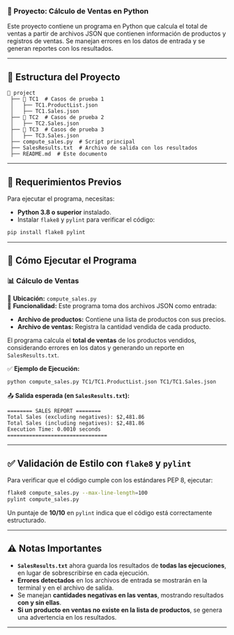 
### **📌 Proyecto: Cálculo de Ventas en Python**

Este proyecto contiene un programa en Python que calcula el total de ventas a partir de archivos JSON que contienen información de productos y registros de ventas. Se manejan errores en los datos de entrada y se generan reportes con los resultados.

---

## **📂 Estructura del Proyecto**
```
📂 project
 ├── 📂 TC1  # Casos de prueba 1
 │   ├── TC1.ProductList.json
 │   ├── TC1.Sales.json
 ├── 📂 TC2  # Casos de prueba 2
 │   ├── TC2.Sales.json
 ├── 📂 TC3  # Casos de prueba 3
 │   ├── TC3.Sales.json
 ├── compute_sales.py  # Script principal
 ├── SalesResults.txt  # Archivo de salida con los resultados
 ├── README.md  # Este documento
```

---

## **🔹 Requerimientos Previos**
Para ejecutar el programa, necesitas:
- **Python 3.8 o superior** instalado.
- Instalar `flake8` y `pylint` para verificar el código:

```sh
pip install flake8 pylint
```

---

## **🚀 Cómo Ejecutar el Programa**
### **📊 Cálculo de Ventas**
📍 **Ubicación:** `compute_sales.py`  
🔹 **Funcionalidad:**
Este programa toma dos archivos JSON como entrada:
- **Archivo de productos:** Contiene una lista de productos con sus precios.
- **Archivo de ventas:** Registra la cantidad vendida de cada producto.

El programa calcula el **total de ventas** de los productos vendidos, considerando errores en los datos y generando un reporte en `SalesResults.txt`.

✅ **Ejemplo de Ejecución:**
```sh
python compute_sales.py TC1/TC1.ProductList.json TC1/TC1.Sales.json
```

📤 **Salida esperada (en `SalesResults.txt`):**
```
======== SALES REPORT ========
Total Sales (excluding negatives): $2,481.86
Total Sales (including negatives): $2,481.86
Execution Time: 0.0010 seconds
================================
```
---

## **✅ Validación de Estilo con `flake8` y `pylint`**
Para verificar que el código cumple con los estándares PEP 8, ejecutar:

```sh
flake8 compute_sales.py --max-line-length=100
pylint compute_sales.py
```

Un puntaje de **10/10** en `pylint` indica que el código está correctamente estructurado.

---

## **⚠ Notas Importantes**
- **`SalesResults.txt`** ahora guarda los resultados de **todas las ejecuciones**, en lugar de sobrescribirse en cada ejecución.
- **Errores detectados** en los archivos de entrada se mostrarán en la terminal y en el archivo de salida.
- Se manejan **cantidades negativas en las ventas**, mostrando resultados **con y sin ellas**.
- **Si un producto en ventas no existe en la lista de productos**, se genera una advertencia en los resultados.

---
